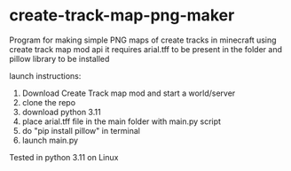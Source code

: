 # create-track-map-png-maker
Program for making simple PNG maps of create tracks in minecraft using create track map mod api
it requires arial.tff to be present in the folder and pillow library to be installed

launch instructions:
1. Download Create Track map mod and start a world/server
2. clone the repo
3. download python 3.11
4. place arial.tff file in the main folder with main.py script
5. do "pip install pillow" in terminal
6. launch main.py

Tested in python 3.11 on Linux
